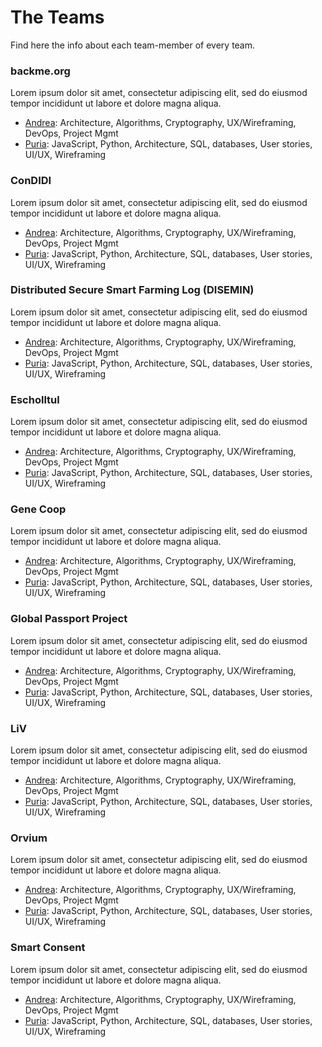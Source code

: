 # The Teams

Find here the info about each team-member of every team.


### backme.org
Lorem ipsum dolor sit amet, consectetur adipiscing elit, sed do eiusmod tempor incididunt ut labore et dolore magna aliqua.

 - [Andrea](https://github.com/andrea-dintino): Architecture, Algorithms, Cryptography, UX/Wireframing, DevOps, Project Mgmt
 - [Puria](http://github.com/puria): JavaScript, Python, Architecture, SQL, databases, User stories, UI/UX, Wireframing

### ConDIDI
Lorem ipsum dolor sit amet, consectetur adipiscing elit, sed do eiusmod tempor incididunt ut labore et dolore magna aliqua.

 - [Andrea](https://github.com/andrea-dintino): Architecture, Algorithms, Cryptography, UX/Wireframing, DevOps, Project Mgmt
 - [Puria](http://github.com/puria): JavaScript, Python, Architecture, SQL, databases, User stories, UI/UX, Wireframing


### Distributed Secure Smart Farming Log (DISEMIN)
Lorem ipsum dolor sit amet, consectetur adipiscing elit, sed do eiusmod tempor incididunt ut labore et dolore magna aliqua.

 - [Andrea](https://github.com/andrea-dintino): Architecture, Algorithms, Cryptography, UX/Wireframing, DevOps, Project Mgmt
 - [Puria](http://github.com/puria): JavaScript, Python, Architecture, SQL, databases, User stories, UI/UX, Wireframing

### Escholltul
Lorem ipsum dolor sit amet, consectetur adipiscing elit, sed do eiusmod tempor incididunt ut labore et dolore magna aliqua.

 - [Andrea](https://github.com/andrea-dintino): Architecture, Algorithms, Cryptography, UX/Wireframing, DevOps, Project Mgmt
 - [Puria](http://github.com/puria): JavaScript, Python, Architecture, SQL, databases, User stories, UI/UX, Wireframing

### Gene Coop
Lorem ipsum dolor sit amet, consectetur adipiscing elit, sed do eiusmod tempor incididunt ut labore et dolore magna aliqua.

 - [Andrea](https://github.com/andrea-dintino): Architecture, Algorithms, Cryptography, UX/Wireframing, DevOps, Project Mgmt
 - [Puria](http://github.com/puria): JavaScript, Python, Architecture, SQL, databases, User stories, UI/UX, Wireframing

### Global Passport Project
Lorem ipsum dolor sit amet, consectetur adipiscing elit, sed do eiusmod tempor incididunt ut labore et dolore magna aliqua.

 - [Andrea](https://github.com/andrea-dintino): Architecture, Algorithms, Cryptography, UX/Wireframing, DevOps, Project Mgmt
 - [Puria](http://github.com/puria): JavaScript, Python, Architecture, SQL, databases, User stories, UI/UX, Wireframing

### LiV
Lorem ipsum dolor sit amet, consectetur adipiscing elit, sed do eiusmod tempor incididunt ut labore et dolore magna aliqua.

 - [Andrea](https://github.com/andrea-dintino): Architecture, Algorithms, Cryptography, UX/Wireframing, DevOps, Project Mgmt
 - [Puria](http://github.com/puria): JavaScript, Python, Architecture, SQL, databases, User stories, UI/UX, Wireframing


### Orvium
Lorem ipsum dolor sit amet, consectetur adipiscing elit, sed do eiusmod tempor incididunt ut labore et dolore magna aliqua.

 - [Andrea](https://github.com/andrea-dintino): Architecture, Algorithms, Cryptography, UX/Wireframing, DevOps, Project Mgmt
 - [Puria](http://github.com/puria): JavaScript, Python, Architecture, SQL, databases, User stories, UI/UX, Wireframing

### Smart Consent
Lorem ipsum dolor sit amet, consectetur adipiscing elit, sed do eiusmod tempor incididunt ut labore et dolore magna aliqua.

 - [Andrea](https://github.com/andrea-dintino): Architecture, Algorithms, Cryptography, UX/Wireframing, DevOps, Project Mgmt
 - [Puria](http://github.com/puria): JavaScript, Python, Architecture, SQL, databases, User stories, UI/UX, Wireframing

